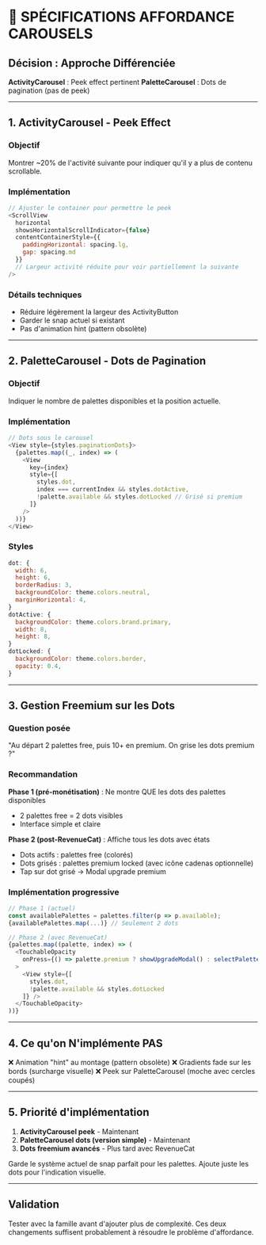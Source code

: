 # 🎯 SPÉCIFICATIONS AFFORDANCE CAROUSELS

## Décision : Approche Différenciée

**ActivityCarousel** : Peek effect pertinent
**PaletteCarousel** : Dots de pagination (pas de peek)

---

## 1. ActivityCarousel - Peek Effect

### Objectif
Montrer ~20% de l'activité suivante pour indiquer qu'il y a plus de contenu scrollable.

### Implémentation
```js
// Ajuster le container pour permettre le peek
<ScrollView
  horizontal
  showsHorizontalScrollIndicator={false}
  contentContainerStyle={{
    paddingHorizontal: spacing.lg,
    gap: spacing.md
  }}
  // Largeur activité réduite pour voir partiellement la suivante
/>
```

### Détails techniques
- Réduire légèrement la largeur des ActivityButton
- Garder le snap actuel si existant
- Pas d'animation hint (pattern obsolète)

---

## 2. PaletteCarousel - Dots de Pagination

### Objectif
Indiquer le nombre de palettes disponibles et la position actuelle.

### Implémentation
```js
// Dots sous le carousel
<View style={styles.paginationDots}>
  {palettes.map((_, index) => (
    <View
      key={index}
      style={[
        styles.dot,
        index === currentIndex && styles.dotActive,
        !palette.available && styles.dotLocked // Grisé si premium
      ]}
    />
  ))}
</View>
```

### Styles
```js
dot: {
  width: 6,
  height: 6,
  borderRadius: 3,
  backgroundColor: theme.colors.neutral,
  marginHorizontal: 4,
}
dotActive: {
  backgroundColor: theme.colors.brand.primary,
  width: 8,
  height: 8,
}
dotLocked: {
  backgroundColor: theme.colors.border,
  opacity: 0.4,
}
```

---

## 3. Gestion Freemium sur les Dots

### Question posée
"Au départ 2 palettes free, puis 10+ en premium. On grise les dots premium ?"

### Recommandation
**Phase 1 (pré-monétisation)** : Ne montre QUE les dots des palettes disponibles
- 2 palettes free = 2 dots visibles
- Interface simple et claire

**Phase 2 (post-RevenueCat)** : Affiche tous les dots avec états
- Dots actifs : palettes free (colorés)
- Dots grisés : palettes premium locked (avec icône cadenas optionnelle)
- Tap sur dot grisé → Modal upgrade premium

### Implémentation progressive
```js
// Phase 1 (actuel)
const availablePalettes = palettes.filter(p => p.available);
{availablePalettes.map(...)} // Seulement 2 dots

// Phase 2 (avec RevenueCat)
{palettes.map((palette, index) => (
  <TouchableOpacity
    onPress={() => palette.premium ? showUpgradeModal() : selectPalette(index)}
  >
    <View style={[
      styles.dot,
      !palette.available && styles.dotLocked
    ]} />
  </TouchableOpacity>
))}
```

---

## 4. Ce qu'on N'implémente PAS

❌ Animation "hint" au montage (pattern obsolète)
❌ Gradients fade sur les bords (surcharge visuelle)
❌ Peek sur PaletteCarousel (moche avec cercles coupés)

---

## 5. Priorité d'implémentation

1. **ActivityCarousel peek** - Maintenant
2. **PaletteCarousel dots (version simple)** - Maintenant
3. **Dots freemium avancés** - Plus tard avec RevenueCat

Garde le système actuel de snap parfait pour les palettes. Ajoute juste les dots pour l'indication visuelle.

---

## Validation
Tester avec la famille avant d'ajouter plus de complexité. Ces deux changements suffisent probablement à résoudre le problème d'affordance.
